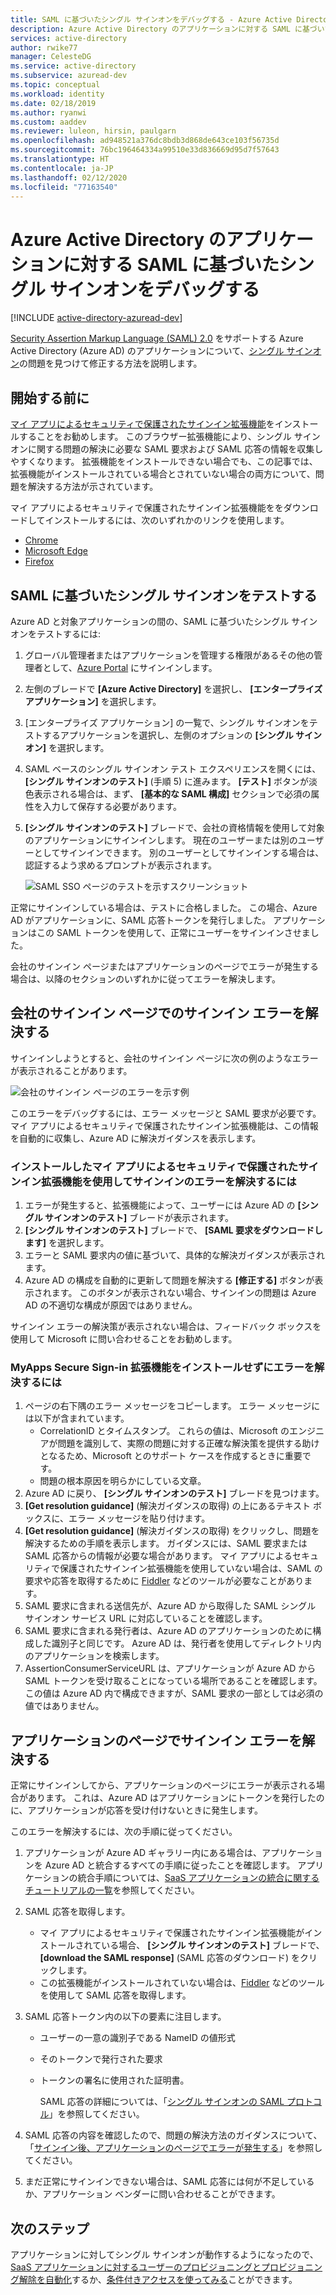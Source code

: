 ```yaml
---
title: SAML に基づいたシングル サインオンをデバッグする - Azure Active Directory | Microsoft Docs
description: Azure Active Directory のアプリケーションに対する SAML に基づいたシングル サインオンをデバッグします。
services: active-directory
author: rwike77
manager: CelesteDG
ms.service: active-directory
ms.subservice: azuread-dev
ms.topic: conceptual
ms.workload: identity
ms.date: 02/18/2019
ms.author: ryanwi
ms.custom: aaddev
ms.reviewer: luleon, hirsin, paulgarn
ms.openlocfilehash: ad948521a376dc8bdb3d868de643ce103f56735d
ms.sourcegitcommit: 76bc196464334a99510e33d836669d95d7f57643
ms.translationtype: HT
ms.contentlocale: ja-JP
ms.lasthandoff: 02/12/2020
ms.locfileid: "77163540"
---
```

# <a name="debug-saml-based-single-sign-on-to-applications-in-azure-active-directory"></a>Azure Active Directory のアプリケーションに対する SAML に基づいたシングル サインオンをデバッグする

[!INCLUDE [active-directory-azuread-dev](../../../includes/active-directory-azuread-dev.md)]

[Security Assertion Markup Language (SAML) 2.0](https://en.wikipedia.org/wiki/Security_Assertion_Markup_Language) をサポートする Azure Active Directory (Azure AD) のアプリケーションについて、[シングル サインオン](../manage-apps/what-is-single-sign-on.md)の問題を見つけて修正する方法を説明します。 

## <a name="before-you-begin"></a>開始する前に

[マイ アプリによるセキュリティで保護されたサインイン拡張機能](../user-help/my-apps-portal-end-user-troubleshoot.md#im-having-trouble-installing-the-my-apps-secure-sign-in-extension)をインストールすることをお勧めします。 このブラウザー拡張機能により、シングル サインオンに関する問題の解決に必要な SAML 要求および SAML 応答の情報を収集しやすくなります。 拡張機能をインストールできない場合でも、この記事では、拡張機能がインストールされている場合とされていない場合の両方について、問題を解決する方法が示されています。

マイ アプリによるセキュリティで保護されたサインイン拡張機能ををダウンロードしてインストールするには、次のいずれかのリンクを使用します。

- [Chrome](https://go.microsoft.com/fwlink/?linkid=866367)
- [Microsoft Edge](https://go.microsoft.com/fwlink/?linkid=845176)
- [Firefox](https://go.microsoft.com/fwlink/?linkid=866366)

## <a name="test-saml-based-single-sign-on"></a>SAML に基づいたシングル サインオンをテストする

Azure AD と対象アプリケーションの間の、SAML に基づいたシングル サインオンをテストするには:

1. グローバル管理者またはアプリケーションを管理する権限があるその他の管理者として、[Azure Portal](https://portal.azure.com) にサインインします。
1. 左側のブレードで **[Azure Active Directory]** を選択し、 **[エンタープライズ アプリケーション]** を選択します。 
1. [エンタープライズ アプリケーション] の一覧で、シングル サインオンをテストするアプリケーションを選択し、左側のオプションの **[シングル サインオン]** を選択します。
1. SAML ベースのシングル サインオン テスト エクスペリエンスを開くには、 **[シングル サインオンのテスト]** (手順 5) に進みます。 **[テスト]** ボタンが淡色表示される場合は、まず、 **[基本的な SAML 構成]** セクションで必須の属性を入力して保存する必要があります。
1. **[シングル サインオンのテスト]** ブレードで、会社の資格情報を使用して対象のアプリケーションにサインインします。 現在のユーザーまたは別のユーザーとしてサインインできます。 別のユーザーとしてサインインする場合は、認証するよう求めるプロンプトが表示されます。

    ![SAML SSO ページのテストを示すスクリーンショット](./media/howto-v1-debug-saml-sso-issues/test-single-sign-on.png)

正常にサインインしている場合は、テストに合格しました。 この場合、Azure AD がアプリケーションに、SAML 応答トークンを発行しました。 アプリケーションはこの SAML トークンを使用して、正常にユーザーをサインインさせました。

会社のサインイン ページまたはアプリケーションのページでエラーが発生する場合は、以降のセクションのいずれかに従ってエラーを解決します。

## <a name="resolve-a-sign-in-error-on-your-company-sign-in-page"></a>会社のサインイン ページでのサインイン エラーを解決する

サインインしようとすると、会社のサインイン ページに次の例のようなエラーが表示されることがあります。

![会社のサインイン ページのエラーを示す例](./media/howto-v1-debug-saml-sso-issues/error.png)

このエラーをデバッグするには、エラー メッセージと SAML 要求が必要です。 マイ アプリによるセキュリティで保護されたサインイン拡張機能は、この情報を自動的に収集し、Azure AD に解決ガイダンスを表示します。

### <a name="to-resolve-the-sign-in-error-with-the-my-apps-secure-sign-in-extension-installed"></a>インストールしたマイ アプリによるセキュリティで保護されたサインイン拡張機能を使用してサインインのエラーを解決するには

1. エラーが発生すると、拡張機能によって、ユーザーには Azure AD の **[シングル サインオンのテスト]** ブレードが表示されます。
1. **[シングル サインオンのテスト]** ブレードで、 **[SAML 要求をダウンロードします]** を選択します。
1. エラーと SAML 要求内の値に基づいて、具体的な解決ガイダンスが表示されます。
1. Azure AD の構成を自動的に更新して問題を解決する **[修正する]** ボタンが表示されます。 このボタンが表示されない場合、サインインの問題は Azure AD の不適切な構成が原因ではありません。

サインイン エラーの解決策が表示されない場合は、フィードバック ボックスを使用して Microsoft に問い合わせることをお勧めします。

### <a name="to-resolve-the-error-without-installing-the-my-apps-secure-sign-in-extension"></a>MyApps Secure Sign-in 拡張機能をインストールせずにエラーを解決するには

1. ページの右下隅のエラー メッセージをコピーします。 エラー メッセージには以下が含まれています。
    - CorrelationID とタイムスタンプ。 これらの値は、Microsoft のエンジニアが問題を識別して、実際の問題に対する正確な解決策を提供する助けとなるため、Microsoft とのサポート ケースを作成するときに重要です。
    - 問題の根本原因を明らかにしている文章。
1. Azure AD に戻り、 **[シングル サインオンのテスト]** ブレードを見つけます。
1. **[Get resolution guidance]** (解決ガイダンスの取得) の上にあるテキスト ボックスに、エラー メッセージを貼り付けます。
1. **[Get resolution guidance]** (解決ガイダンスの取得) をクリックし、問題を解決するための手順を表示します。 ガイダンスには、SAML 要求または SAML 応答からの情報が必要な場合があります。 マイ アプリによるセキュリティで保護されたサインイン拡張機能を使用していない場合は、SAML の要求や応答を取得するために [Fiddler](https://www.telerik.com/fiddler) などのツールが必要なことがあります。
1. SAML 要求に含まれる送信先が、Azure AD から取得した SAML シングル サインオン サービス URL に対応していることを確認します。
1. SAML 要求に含まれる発行者は、Azure AD のアプリケーションのために構成した識別子と同じです。 Azure AD は、発行者を使用してディレクトリ内のアプリケーションを検索します。
1. AssertionConsumerServiceURL は、アプリケーションが Azure AD から SAML トークンを受け取ることになっている場所であることを確認します。 この値は Azure AD 内で構成できますが、SAML 要求の一部としては必須の値ではありません。


## <a name="resolve-a-sign-in-error-on-the-application-page"></a>アプリケーションのページでサインイン エラーを解決する

正常にサインインしてから、アプリケーションのページにエラーが表示される場合があります。 これは、Azure AD はアプリケーションにトークンを発行したのに、アプリケーションが応答を受け付けないときに発生します。

このエラーを解決するには、次の手順に従ってください。

1. アプリケーションが Azure AD ギャラリー内にある場合は、アプリケーションを Azure AD と統合するすべての手順に従ったことを確認します。 アプリケーションの統合手順については、[SaaS アプリケーションの統合に関するチュートリアルの一覧](../saas-apps/tutorial-list.md)を参照してください。
1. SAML 応答を取得します。
    - マイ アプリによるセキュリティで保護されたサインイン拡張機能がインストールされている場合、 **[シングル サインオンのテスト]** ブレードで、 **[download the SAML response]** (SAML 応答のダウンロード) をクリックします。
    - この拡張機能がインストールされていない場合は、[Fiddler](https://www.telerik.com/fiddler) などのツールを使用して SAML 応答を取得します。
1. SAML 応答トークン内の以下の要素に注目します。
   - ユーザーの一意の識別子である NameID の値形式
   - そのトークンで発行された要求
   - トークンの署名に使用された証明書。

     SAML 応答の詳細については、「[シングル サインオンの SAML プロトコル](../develop/single-sign-on-saml-protocol.md?toc=/azure/active-directory/azuread-dev/toc.json&bc=/azure/active-directory/azuread-dev/breadcrumb/toc.json)」を参照してください。

1. SAML 応答の内容を確認したので、問題の解決方法のガイダンスについて、「[サインイン後、アプリケーションのページでエラーが発生する](../manage-apps/application-sign-in-problem-application-error.md)」を参照してください。 
1. まだ正常にサインインできない場合は、SAML 応答には何が不足しているか、アプリケーション ベンダーに問い合わせることができます。

## <a name="next-steps"></a>次のステップ

アプリケーションに対してシングル サインオンが動作するようになったので、[SaaS アプリケーションに対するユーザーのプロビジョニングとプロビジョニング解除を自動化](../manage-apps/user-provisioning.md)するか、[条件付きアクセスを使ってみる](../conditional-access/app-based-conditional-access.md)ことができます。
